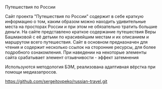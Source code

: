 Путешествия по России

Сайт проекта "Путешествия по России" содержит в себе краткую информацию о том, каким образом можно находить удивительные места на просторах России и при этом не обязательно тратить большие деньги. На сайте представлено краткое содержание путешествия Веры Башмаковой с её детьми по красивейшим местам и их описанием и маршрутом всего путешествия. Сайт в основном предназначен для чтения и содержит несколько ссылок на сторонние ресурсы, для более подробного ознакомления. При наведении на некоторые элементы сайта срабатывает элемент отзывчивости - эффект затемнения

Используются методология БЭМ, реализована адаптивная вёрстка при помощи медиазапросов.

https://github.com/sergeitovpeko/russian-travel.git
